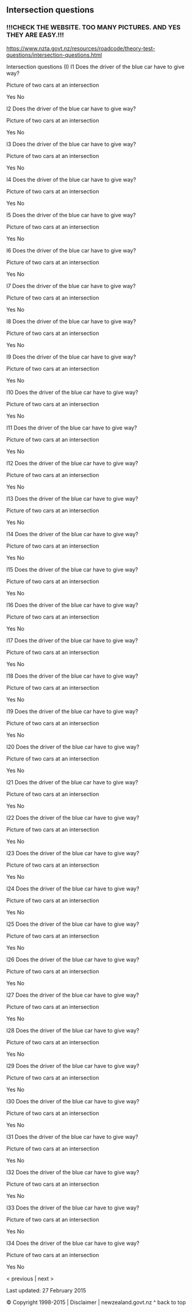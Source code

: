 ## Intersection questions

### !!!CHECK THE WEBSITE. TOO MANY PICTURES. AND YES THEY ARE EASY.!!!

https://www.nzta.govt.nz/resources/roadcode/theory-test-questions/intersection-questions.html


Intersection questions (I)
I1   Does the driver of the blue car have to give way?

Picture of two cars at an intersection

Yes       No

I2   Does the driver of the blue car have to give way?

Picture of two cars at an intersection

Yes       No

I3   Does the driver of the blue car have to give way?

Picture of two cars at an intersection

Yes       No

I4   Does the driver of the blue car have to give way?

Picture of two cars at an intersection

Yes       No

I5   Does the driver of the blue car have to give way?

Picture of two cars at an intersection

Yes       No

I6   Does the driver of the blue car have to give way?

Picture of two cars at an intersection

Yes       No

I7   Does the driver of the blue car have to give way?

Picture of two cars at an intersection

Yes       No

I8   Does the driver of the blue car have to give way?

Picture of two cars at an intersection

Yes       No

I9   Does the driver of the blue car have to give way?

Picture of two cars at an intersection

Yes       No

I10   Does the driver of the blue car have to give way?

Picture of two cars at an intersection

Yes       No

I11   Does the driver of the blue car have to give way?

Picture of two cars at an intersection

Yes       No

I12   Does the driver of the blue car have to give way?

Picture of two cars at an intersection

Yes       No

I13   Does the driver of the blue car have to give way?

Picture of two cars at an intersection

Yes       No

I14   Does the driver of the blue car have to give way?

Picture of two cars at an intersection

Yes       No

I15   Does the driver of the blue car have to give way?

Picture of two cars at an intersection

Yes       No

I16   Does the driver of the blue car have to give way?

Picture of two cars at an intersection

Yes       No

I17   Does the driver of the blue car have to give way?

Picture of two cars at an intersection

Yes       No

I18   Does the driver of the blue car have to give way?

Picture of two cars at an intersection

Yes       No

I19   Does the driver of the blue car have to give way?

Picture of two cars at an intersection

Yes       No

I20   Does the driver of the blue car have to give way?

Picture of two cars at an intersection

Yes       No

I21   Does the driver of the blue car have to give way?

Picture of two cars at an intersection

Yes       No

I22   Does the driver of the blue car have to give way?

Picture of two cars at an intersection

Yes       No

I23   Does the driver of the blue car have to give way?

Picture of two cars at an intersection

Yes       No

I24   Does the driver of the blue car have to give way?

Picture of two cars at an intersection

Yes       No

I25   Does the driver of the blue car have to give way?

Picture of two cars at an intersection

Yes       No

I26   Does the driver of the blue car have to give way?

Picture of two cars at an intersection

Yes       No

I27   Does the driver of the blue car have to give way?

Picture of two cars at an intersection

Yes       No

I28   Does the driver of the blue car have to give way?

Picture of two cars at an intersection

Yes       No

I29   Does the driver of the blue car have to give way?

Picture of two cars at an intersection

Yes       No

I30   Does the driver of the blue car have to give way?

Picture of two cars at an intersection

Yes       No

I31   Does the driver of the blue car have to give way?

Picture of two cars at an intersection

Yes       No

I32   Does the driver of the blue car have to give way?

Picture of two cars at an intersection

Yes       No

I33   Does the driver of the blue car have to give way?

Picture of two cars at an intersection

Yes       No

I34   Does the driver of the blue car have to give way?

Picture of two cars at an intersection

Yes       No

< previous | next >

Last updated: 27 February 2015

© Copyright 1998-2015 | Disclaimer | newzealand.govt.nz ^ back to top
